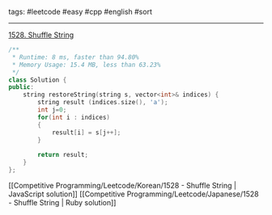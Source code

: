 tags: #leetcode #easy #cpp #english #sort

<hr />

[1528. Shuffle String](https://leetcode.com/problems/shuffle-string/)

```cpp
/**
 * Runtime: 8 ms, faster than 94.80% 
 * Memory Usage: 15.4 MB, less than 63.23%
 */
class Solution {
public:
    string restoreString(string s, vector<int>& indices) {
        string result (indices.size(), 'a');
        int j=0;
        for(int i : indices) 
        {
            result[i] = s[j++];
        }
        
        return result;
    }
};
```

[[Competitive Programming/Leetcode/Korean/1528 - Shuffle String | JavaScript solution]]
[[Competitive Programming/Leetcode/Japanese/1528 - Shuffle String | Ruby solution]]